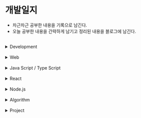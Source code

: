 # 개발일지

* 차근차근 공부한 내용을 기록으로 남긴다.
* 오늘 공부한 내용을 간략하게 남기고 정리된 내용을 블로그에 남긴다.

<br/>
<details>
<summary>Development</summary>
<div markdown="1">

* [웹 개발을 설계하며 고려해야 할 부분](https://github.com/DabinLim/Today-I-Learned/blob/master/development/design-web.md)

* [개발자의 자세](https://github.com/DabinLim/Today-I-Learned/blob/master/development/dev-attitude.md)

* [객체지향 프로그래밍 (OOP)](https://github.com/DabinLim/Today-I-Learned/blob/master/development/oop.md)
  
* [SOLID 원칙](https://github.com/DabinLim/Today-I-Learned/blob/master/development/solid.md)

* [디자인 패턴의 종류](https://github.com/DabinLim/Today-I-Learned/blob/master/development/design-patterns.md)

* [TCP/IP와 UDP](https://github.com/DabinLim/Today-I-Learned/blob/master/development/tcp-udp.md)


</div>
</details>

<br/>
<details>
<summary>Web</summary>
<div markdown="1">

* [SSL(Secure Socket Layer) 또는 TLS(Transport Layer Security)](https://github.com/DabinLim/Today-I-Learned/blob/master/Web/ssl.md)

* [DNS (Domain Name System),  브라우저 주소창에 url 입력시 일어나는 일](https://github.com/DabinLim/Today-I-Learned/blob/master/Web/dns.md)

* [CORS (Cross-Origin Resource Sharing)](https://github.com/DabinLim/Today-I-Learned/blob/master/Web/cors.md)

* [Server Sent Event](https://github.com/DabinLim/Today-I-Learned/blob/master/Web/sse.md)

* [CSSOM](https://github.com/DabinLim/Today-I-Learned/blob/master/Web/cssom.md)

* [inline, block element](https://github.com/DabinLim/Today-I-Learned/blob/master/Web/inline-block.md)

* [콘텐츠 모델 (HTML5의 카테고리)](https://github.com/DabinLim/Today-I-Learned/blob/master/Web/contents-model.md)

* [메타 태그](https://github.com/DabinLim/Today-I-Learned/blob/master/Web/meta-tag.md)

* [Cascading Rules](https://github.com/DabinLim/Today-I-Learned/blob/master/Web/cascading-rules.md)

* [Web Application Server](https://github.com/DabinLim/Today-I-Learned/blob/master/Web/was.md)

* [웹 접근성과 시맨틱 마크업](https://github.com/DabinLim/Today-I-Learned/blob/master/Web/web-accessibility.md)

* [HTML이 그려지는 과정](https://github.com/DabinLim/Today-I-Learned/blob/master/Web/browser-rendering.md)

* [웹 저장소](https://github.com/DabinLim/Today-I-Learned/blob/master/Web/웹저장소.md)

* [Jwt, OAuth2.0](https://github.com/DabinLim/Today-I-Learned/blob/master/Web/JWT.md)

* [SEO](https://github.com/DabinLim/Today-I-Learned/blob/master/Web/SEO.md)

* [Chrome Extension CRA로 출시하기](https://github.com/DabinLim/Today-I-Learned/blob/master/Web/ChromeExtension.md)

</div>
</details>

<br/>
<details>
<summary>Java Script / Type Script</summary>
<div markdown="1">

* [CJS, EMS](https://github.com/DabinLim/Today-I-Learned/blob/master/JS-TS/cjs-esm.md)

* [자바스크립트에서 옵저빙을 구현하는 방법들](https://github.com/DabinLim/Today-I-Learned/blob/master/JS-TS/observing.md)

* [any와 unknown의 차이](https://github.com/DabinLim/Today-I-Learned/blob/master/JS-TS/Prototype.md)

* [실행 컨텍스트와 클로저](https://github.com/DabinLim/Today-I-Learned/blob/master/JS-TS/context.md)

* [requestAnimationFrame](https://github.com/DabinLim/Today-I-Learned/blob/master/JS-TS/raf.md)

* [prototype](https://github.com/DabinLim/Today-I-Learned/blob/master/JS-TS/Prototype.md)

* [트리쉐이킹](https://github.com/DabinLim/Today-I-Learned/blob/master/JS-TS/tree-shaking.md)

* [Currying 과 Partial application](https://github.com/DabinLim/Today-I-Learned/blob/master/JS-TS/currying.md)

* [자바스크립트의 this](https://github.com/DabinLim/Today-I-Learned/blob/master/JS-TS/this.md)

* [Symbol](https://github.com/DabinLim/Today-I-Learned/blob/master/JS-TS/symbol.md)

* [이터레이터, 이터러블](https://github.com/DabinLim/Today-I-Learned/blob/master/JS-TS/iterator.md)

* [제너레이터](https://github.com/DabinLim/Today-I-Learned/blob/master/JS-TS/generator.md)

* [Defer vs Async](https://github.com/DabinLim/Today-I-Learned/blob/master/JS-TS/async-defer.md)

* [arrow function과 this](https://github.com/DabinLim/Today-I-Learned/blob/master/JS-TS/arrow-function.md)
  
* [call, apply, bind](https://github.com/DabinLim/Today-I-Learned/blob/master/JS-TS/call-apply-bind.md)

* [Temporal Dead Zone (TDZ)](https://github.com/DabinLim/Today-I-Learned/blob/master/JS-TS/tdz.md)

* [호이스팅](https://github.com/DabinLim/Today-I-Learned/blob/master/JS-TS/hoisting.md)

* [스코프체인과 즉시실행함수](https://github.com/DabinLim/Today-I-Learned/blob/master/JS-TS/scope-chain.md)

* [reduce()](https://github.com/DabinLim/Today-I-Learned/blob/master/JS-TS/reduce.md)

* [every()와 some()](https://github.com/DabinLim/Today-I-Learned/blob/master/JS-TS/every-some.md)

* [copyWithin](https://github.com/DabinLim/Today-I-Learned/blob/master/JS-TS/copyWithin.md)

* [이벤트 플로우](https://github.com/DabinLim/Today-I-Learned/blob/master/JS-TS/event-flow.md)

* [Promise](https://github.com/DabinLim/Today-I-Learned/blob/master/JS-TS/Promise.md)

* [Type Alias](https://github.com/DabinLim/Today-I-Learned/blob/master/JS-TS/alias.md)

* [Union](https://github.com/DabinLim/Today-I-Learned/blob/master/JS-TS/union.md)

* [Intersection](https://github.com/DabinLim/Today-I-Learned/blob/master/JS-TS/intersection.md)

* [타입 지정](https://github.com/DabinLim/Today-I-Learned/blob/master/JS-TS/settype.md)

* [Inference](https://github.com/DabinLim/Today-I-Learned/blob/master/JS-TS/inference.md)

* [Enum](https://github.com/DabinLim/Today-I-Learned/blob/master/JS-TS/enum.md)

* [Assertions](https://github.com/DabinLim/Today-I-Learned/blob/master/JS-TS/assertions.md)

* [Why Type Script?](https://github.com/DabinLim/Today-I-Learned/blob/master/JS-TS/typescript.md)

* [webpack, babel, typescript](https://github.com/DabinLim/Today-I-Learned/blob/master/JS-TS/webpack.md)

</div>
</details>

<br/>
<details>
<summary>React</summary>
<div markdown="1">

* [useState의 동작원리](https://github.com/DabinLim/Today-I-Learned/blob/master/React/useState.md)

* [Intersection Observer](https://github.com/DabinLim/Today-I-Learned/blob/master/React/intersection-observer.md)

* [코드 스플리팅](https://github.com/DabinLim/Today-I-Learned/blob/master/React/code-splitting.md)

* [리액트 기본 아키텍쳐 구현해보기](https://github.com/DabinLim/Today-I-Learned/blob/master/React/react-architecture.md)

* [리덕스 기본 아키텍쳐 구현해보기](https://github.com/DabinLim/Today-I-Learned/blob/master/React/redux-architecture.md)

* [리액트 렌더링 최적화](https://github.com/DabinLim/Today-I-Learned/blob/master/React/react-render-optimization.md)

* [Portals](https://github.com/DabinLim/Today-I-Learned/blob/master/React/portals.md)

* [제어 컴포넌트](https://github.com/DabinLim/Today-I-Learned/blob/master/React/controlled-component.md)

* [React의 Context Api](https://github.com/DabinLim/Today-I-Learned/blob/master/React/react-context.md)

* [React.Fragment](https://github.com/DabinLim/Today-I-Learned/blob/master/React/fragment.md)

* [리액트를 사용하는 이유](https://github.com/DabinLim/Today-I-Learned/blob/master/React/WhyReact.md)

* [nvm 설치](https://github.com/DabinLim/Today-I-Learned/blob/master/React/nvm_설치.md)

* [JSX](https://github.com/DabinLim/Today-I-Learned/blob/master/React/jsx.md)

* [webVitals(성능지표 확인)](https://github.com/DabinLim/Today-I-Learned/blob/master/React/webVitals.md)

* [렌더링 횟수 줄이기 (memo)](https://github.com/DabinLim/Today-I-Learned/blob/master/React/렌더링_횟수_줄이기.md)

* [Redux_toolkit](https://github.com/DabinLim/Today-I-Learned/blob/master/React/redux_toolkit.md)

* [무한스크롤 (Infinity Scroll)](https://github.com/DabinLim/Today-I-Learned/blob/master/React/InfinityScroll.md)

* [Axios](https://github.com/DabinLim/Today-I-Learned/blob/master/React/Axios.md)

* [Next.js 시작하기](https://github.com/DabinLim/Today-I-Learned/blob/master/React/nextjstutorial.md)

* [Next.js Pre rendering, Data fetching](https://github.com/DabinLim/Today-I-Learned/blob/master/React/nextprerender.md)

* [Next.js Routing](https://github.com/DabinLim/Today-I-Learned/blob/master/React/next-routing.md)


</div>
</details>

<br/>
<details>
<summary>Node.js</summary>
<div markdown="1">

### Node.js

* [jsonwebtoken](https://github.com/DabinLim/Today-I-Learned/blob/master/Node.js/jsonwebtoken.md)

* [WebSocket](https://github.com/DabinLim/Today-I-Learned/blob/master/Node.js/WebSocket.md)

### Git
* [commit message](https://github.com/DabinLim/Today-I-Learned/blob/master/Git/commit_message.md)

</div>
</details>

<br/>
<details>
<summary>Algorithm</summary>
<div markdown="1">

* [알고리즘이란? (시간복잡도, 공간복잡도, 점근표기법 개념)](https://github.com/DabinLim/Today-I-Learned/blob/master/Algorithm/algorithmis.md)


* [재귀함수(Recursion)](https://github.com/DabinLim/Today-I-Learned/blob/master/Algorithm/recursion.md)

* [동적 계획법(Dynamic Programming)](https://github.com/DabinLim/Today-I-Learned/blob/master/Algorithm/dp.md)

* [그리디 알고리즘(Greedy Algorithm)](https://github.com/DabinLim/Today-I-Learned/blob/master/Algorithm/greedy.md)

* [분할정복법(Divide and Conquer)](https://github.com/DabinLim/Today-I-Learned/blob/master/Algorithm/divide_and_conquer.md)


* [Linked List](https://github.com/DabinLim/Today-I-Learned/blob/master/Algorithm/linked_list.md)

* [Stack](https://github.com/DabinLim/Today-I-Learned/blob/master/Algorithm/stack.md)

* [Queue](https://github.com/DabinLim/Today-I-Learned/blob/master/Algorithm/queue.md)

</div>
</details>


<br/>
<details>
<summary>Project</summary>
<div markdown="1">

* [생각낙서](https://github.com/DabinLim/mind_bookshelf)

* [Clone_Coding (인스타그램)](https://github.com/DabinLim/Clone_coding)

</div>
</details>
